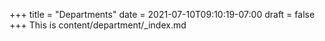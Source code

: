 +++
title = "Departments"
date = 2021-07-10T09:10:19-07:00
draft = false
+++
This is content/department/_index.md
